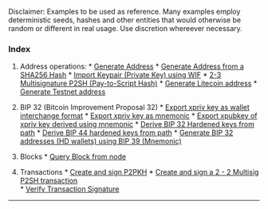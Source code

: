 Disclaimer:
Examples to be used as reference.
Many examples employ deterministic seeds, hashes and other entities that would otherwise be random or different in real usage.
Use discretion whereever necessary.


### Index

1. Address operations:
		* [Generate Address](./address-operations/1.genAddress.js)
		* [Generate Address from a SHA256 Hash](./address-operations/2.genAddress-fromSHA256-Hash.js)
		* [Import Keypair (Private Key) using WIF](./address-operations/3.import-Keypair-Via-WIF.js)
		* [2-3 Multisignature P2SH (Pay-to-Script Hash)](./address-operations/4.2-3-multisig-p2sh-address.js)
		* [Generate Litecoin address](./address-operations/genLiteAddress.js)
		* [Generate Testnet address](./address-operations/genTestnetaddres.js)
  
2. BIP 32 (Bitcoin Improvement Proposal 32)
		* [Export xpriv key as wallet interchange format](./bip32/1.export-xPrivKey-WIF.js)
		* [Export xpriv key as mnemonic](./bip32/2.export-privKey-mnemonic.js)
		* [Export xpubkey of xpriv key derived using mnemonic](./bip32/3.export-xpubKey-mnemonic.js)
		* [Derive BIP 32 Hardened keys from path](./bip32/4.derive-BIP32-hardenedKeys-from-path.js)
		* [Derive BIP 44 hardened keys from path](./bip32/5.derive-BIP44-hardenedKey-from-path.js)
		* [Generate BIP 32 addresses (HD wallets) using BIP 39 (Mnemonic)](./bip32/6.generate-bip32-addresses-usin-BIP39.js)
  
3. Blocks
		* [Query Block from node](./blocks/blocks.js)

4. Transactions
		* [Create and sign P2PKH](./transaction-operations/1.transaction.js)
		* [Create and sign a 2 - 2 Multisig P2SH transaction](./transaction-operations/2.2-2-multisig-transaction.js)\
		* [Verify Transaction Signature](./transaction-operations/3.create-and-broadcast-3PBP-transaction.js)

****
